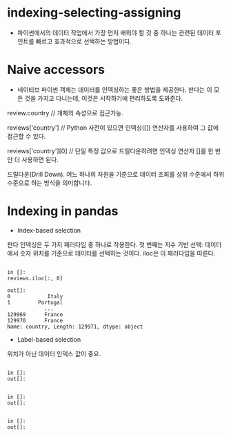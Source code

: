 # indexing-selecting-assigning

* 파이썬에서의 데이터 작업에서 가장 먼저 배워야 할 것 중 하나는 관련된 데이터 포인트를 빠르고 효과적으로 선택하는 방법이다.

# Naive accessors

* 네이티브 파이썬 객체는 데이터를 인덱싱하는 좋은 방법을 제공한다. 판다는 이 모든 것을 가지고 다니는데, 이것은 시작하기에 편리하도록 도와준다.

review.country // 개체의 속성으로 접근가능.

reviews['country'] // Python 사전이 있으면 인덱싱([]) 연산자를 사용하여 그 값에 접근할 수 있다.

reviews['country'][0] // 단일 특정 값으로 드릴다운하려면 인덱싱 연산자 []를 한 번만 더 사용하면 된다.

드릴다운(Drill Down). 어느 하나의 차원을 기준으로 데이터 조회를 상위 수준에서 하위 수준으로 하는 방식을 의미합니다.

# Indexing in pandas

* Index-based selection

판다 인덱싱은 두 가지 패러다임 중 하나로 작용한다. 
첫 번째는 지수 기반 선택: 데이터에서 숫자 위치를 기준으로 데이터를 선택하는 것이다. iloc은 이 패러다임을 따른다.

<pre><code>
in []:
reviews.iloc[:, 0]

out[]:
0            Italy
1         Portugal
            ...   
129969      France
129970      France
Name: country, Length: 129971, dtype: object
</code></pre>

* Label-based selection

위치가 아닌 데이터 인덱스 값이 중요.



<pre><code>
in []:
out[]:
</code></pre>

<pre><code>
in []:
out[]:
</code></pre>

<pre><code>
in []:
out[]:
</code></pre>
